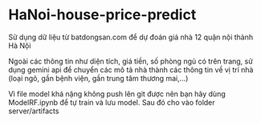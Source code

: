 # HaNoi-house-price-predict
Sử dụng dữ liệu từ batdongsan.com để dự đoán giá nhà 12 quận nội thành Hà Nội

Ngoài các thông tin như diện tích, giá tiền, số phòng ngủ có trên trang, sử dụng gemini api để chuyển các mô tả nhà thành các thông tin về vị trí nhà (loại ngõ, gần bệnh viện, gần trung tâm thương mai,...)

 Vì file model khá nặng không push lên git được nên bạn hãy dùng ModelRF.ipynb để tự train và lưu model. Sau đó cho vào folder server/artifacts
